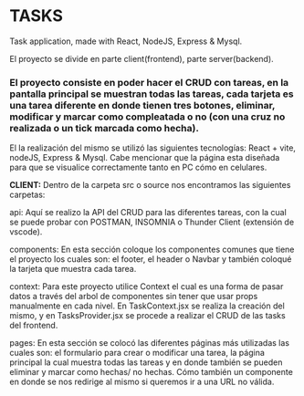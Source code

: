 # TASKS
Task application, made with React, NodeJS, Express & Mysql.

El proyecto se divide en parte client(frontend), parte server(backend).

### El proyecto consiste en poder hacer el CRUD con tareas, en la pantalla principal se muestran todas las tareas, cada tarjeta es una tarea diferente en donde tienen tres botones, eliminar, modificar y marcar como compleatada o no (con una cruz no realizada o un tick marcada como hecha).

El la realización del mismo se utilizó las siguientes tecnologías: React + vite, nodeJS, Express & Mysql. Cabe mencionar que la página esta diseñada 
para que se visualice correctamente tanto en PC cómo en celulares.

**CLIENT:** Dentro de la carpeta src o source nos encontramos las siguientes carpetas:

api: Aquí se realizo la API del CRUD para las diferentes tareas, con la cual se puede probar con POSTMAN, INSOMNIA o Thunder Client (extensión de vscode).

components: En esta sección coloque los componentes comunes que tiene el proyecto los cuales son: el footer, el header o Navbar y también coloqué la tarjeta 
que muestra cada tarea.

context: Para este proyecto utilice Context el cual es una forma de pasar datos a través del arbol de componentes sin tener que usar props manualmente en cada 
nivel. En TaskContext.jsx se realiza la creación del mismo, y en TasksProvider.jsx se procede a realizar el CRUD de las tasks del frontend.

pages: En esta sección se colocó las diferentes páginas más utilizadas las cuales son: el formulario para crear o modificar una tarea, la página principal la 
cual muestra todas las tareas y en donde también se pueden eliminar y marcar como hechas/ no hechas. Cómo también un componente en donde se nos redirige al 
mismo si queremos ir a una URL no válida.
